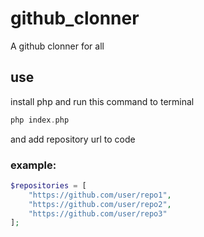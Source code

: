 # github_clonner
A github clonner for all

## use
install php and run this command to terminal

```php
php index.php
```

and add repository url to code

### example:

```php
$repositories = [
    "https://github.com/user/repo1",
    "https://github.com/user/repo2",
    "https://github.com/user/repo3"
];
```
